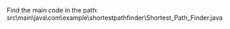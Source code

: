 Find the main code in the path: src\main\java\com\example\shortestpathfinder\Shortest_Path_Finder.java
